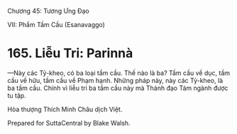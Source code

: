  

Chương 45: Tương Ưng Ðạo

VII: Phẩm Tầm Cầu (Esanavaggo)

# 165\. Liễu Tri: Parinnà

—Này các Tỷ-kheo, có ba loại tầm cầu. Thế nào là ba? Tầm cầu về dục, tầm cầu về hữu, tầm cầu về Phạm hạnh. Những pháp này, này các Tỷ-kheo, là ba tầm cầu. Chính vì liễu tri ba tầm cầu này mà Thánh đạo Tám ngành được tu tập.

Hòa thượng Thích Minh Châu dịch Việt.

Prepared for SuttaCentral by Blake Walsh.